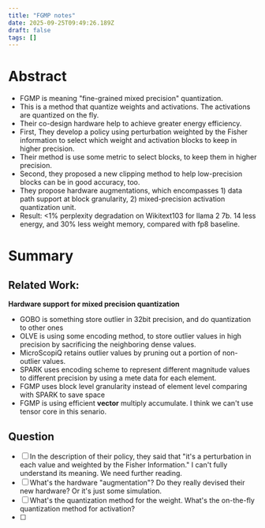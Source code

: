 ```yaml
---
title: "FGMP notes"
date: 2025-09-25T09:49:26.189Z
draft: false
tags: []
---
```


Abstract
========
- FGMP is meaning "fine-grained mixed precision" quantization.
- This is a method that quantize weights and activations. The activations are quantized on the fly.
- Their co-design hardware help to achieve greater energy efficiency.
- First, They develop a policy using perturbation weighted by the Fisher information to select which weight and activation blocks to keep in higher precision.
- Their method is use some metric to select blocks, to keep them in higher precision.
- Second, they proposed a new clipping method to help low-precision blocks can be in good accuracy, too.
- They propose hardware augmentations, which encompasses 1) data path support at block granularity, 2) mixed-precision activation quantization unit. 
- Result: <1% perplexity degradation on Wikitext103 for llama 2 7b. 14 less energy, and 30% less weight memory, compared with fp8 baseline.

Summary
========

Related Work:
--------
**Hardware support for mixed precision quantization**
- GOBO is something store outlier in 32bit precision, and do quantization to other ones
- OLVE is using some encoding method, to store outlier values in high precision by sacrificing the neighboring dense values.
- MicroScopiQ retains outlier values by pruning out a portion of non-outlier values.
- SPARK uses encoding scheme to represent different magnitude values to different precision by using a mete data for each element.
- FGMP uses block level granularity instead of element level comparing with SPARK to save space
- FGMP is using efficient **vector** multiply accumulate. I think we can't use tensor core in this senario.

Question
--------
- [ ] In the description of their policy, they said that "it's a perturbation in each value and weighted by the Fisher Information." I can't fully understand its meaning. We need further reading.
- [ ] What's the hardware "augmentation"? Do they really devised their new hardware? Or it's just some simulation.
- [ ] What's the quantization method for the weight. What's the on-the-fly quantization method for activation?
- [ ]